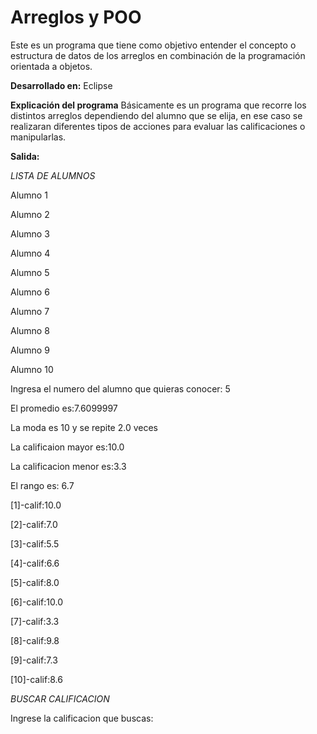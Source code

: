 # Arreglos y POO

Este es un programa que tiene como objetivo entender el concepto o estructura de datos de los arreglos en combinación de la programación orientada a objetos.

__Desarrollado en:__ Eclipse

__Explicación del programa__
  Básicamente es un programa que recorre los distintos arreglos dependiendo del alumno que se elija, 
  en ese caso se realizaran diferentes tipos de acciones para evaluar las calificaciones o manipularlas.

__Salida:__

*LISTA DE ALUMNOS* 

Alumno 1

Alumno 2

Alumno 3

Alumno 4

Alumno 5

Alumno 6

Alumno 7

Alumno 8

Alumno 9

Alumno 10

Ingresa el numero del alumno que quieras conocer: 5

El promedio es:7.6099997

La moda es 10 y se repite 2.0 veces

La calificaion mayor es:10.0

La calificacion menor es:3.3

El rango es: 6.7

[1]-calif:10.0

[2]-calif:7.0

[3]-calif:5.5

[4]-calif:6.6

[5]-calif:8.0

[6]-calif:10.0

[7]-calif:3.3

[8]-calif:9.8

[9]-calif:7.3

[10]-calif:8.6

*BUSCAR CALIFICACION*

Ingrese la calificacion que buscas: 

